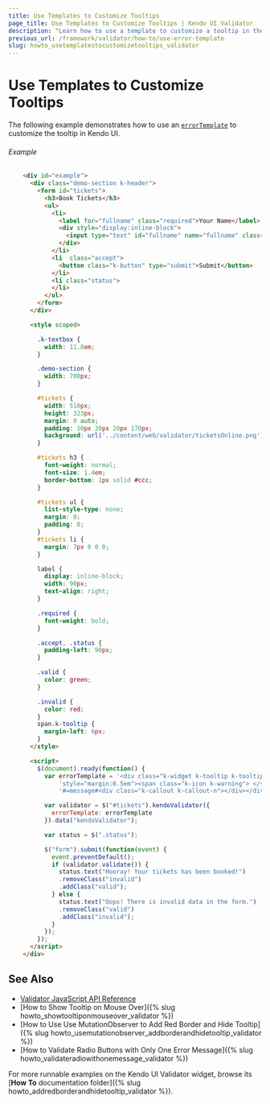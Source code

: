 ```yaml
---
title: Use Templates to Customize Tooltips
page_title: Use Templates to Customize Tooltips | Kendo UI Validator
description: "Learn how to use a template to customize a tooltip in the Kendo UI Validator."
previous_url: /framework/validator/how-to/use-error-template
slug: howto_usetemplatestocustomizetooltips_validator
---
```


# Use Templates to Customize Tooltips

The following example demonstrates how to use an [`errorTemplate`](/api/framework/validator#configuration-errorTemplate) to customize the tooltip in Kendo UI.

###### Example

```html
    <div id="example">
      <div class="demo-section k-header">
        <form id="tickets">
          <h3>Book Tickets</h3>
          <ul>
            <li>
              <label for="fullname" class="required">Your Name</label>
              <div style="display:inline-block">
                <input type="text" id="fullname" name="fullname" class="k-textbox" placeholder="Full name" required validationMessage="Enter {0}" style="width: 200px;" />
              </div>
            </li>
            <li  class="accept">
              <button class="k-button" type="submit">Submit</button>
            </li>
            <li class="status">
            </li>
          </ul>
        </form>
      </div>

      <style scoped>

        .k-textbox {
          width: 11.8em;
        }

        .demo-section {
          width: 700px;
        }

        #tickets {
          width: 510px;
          height: 323px;
          margin: 0 auto;
          padding: 10px 20px 20px 170px;
          background: url('../content/web/validator/ticketsOnline.png') transparent no-repeat 0 0;
        }

        #tickets h3 {
          font-weight: normal;
          font-size: 1.4em;
          border-bottom: 1px solid #ccc;
        }

        #tickets ul {
          list-style-type: none;
          margin: 0;
          padding: 0;
        }
        #tickets li {
          margin: 7px 0 0 0;
        }

        label {
          display: inline-block;
          width: 90px;
          text-align: right;
        }

        .required {
          font-weight: bold;
        }

        .accept, .status {
          padding-left: 90px;
        }

        .valid {
          color: green;
        }

        .invalid {
          color: red;
        }
        span.k-tooltip {
          margin-left: 6px;
        }
      </style>

      <script>
        $(document).ready(function() {
          var errorTemplate = '<div class="k-widget k-tooltip k-tooltip-validation"' +
              'style="margin:0.5em"><span class="k-icon k-warning"> </span>' +
              '#=message#<div class="k-callout k-callout-n"></div></div>'

          var validator = $("#tickets").kendoValidator({
            errorTemplate: errorTemplate
          }).data("kendoValidator");

          var status = $(".status");

          $("form").submit(function(event) {
            event.preventDefault();
            if (validator.validate()) {
              status.text("Hooray! Your tickets has been booked!")
              .removeClass("invalid")
              .addClass("valid");
            } else {
              status.text("Oops! There is invalid data in the form.")
              .removeClass("valid")
              .addClass("invalid");
            }
          });
        });
      </script>
    </div>
```

## See Also

* [Validator JavaScript API Reference](/api/javascript/ui/validator)
* [How to Show Tooltip on Mouse Over]({% slug howto_showtooltiponmouseover_validator %})
* [How to Use Use MutationObserver to Add Red Border and Hide Tooltip]({% slug howto_usemutationobserver_addborderandhidetooltip_validator %})
* [How to Validate Radio Buttons with Only One Error Message]({% slug howto_validateradiowithonemessage_validator %})

For more runnable examples on the Kendo UI Validator widget, browse its [**How To** documentation folder]({% slug howto_addredborderandhidetooltip_validator %}).
